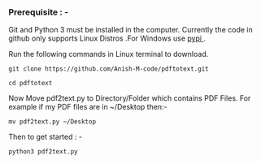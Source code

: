 ### Prerequisite : -

Git and Python 3 must be installed in the computer. Currently the code in github only supports Linux Distros .For Windows use [ pypi ](https://pypi.org/project/pdftotext3/) .

Run the following commands in Linux terminal to download.

```
git clone https://github.com/Anish-M-code/pdftotext.git
```

```
cd pdftotext
```
Now Move pdf2text.py to Directory/Folder which contains PDF Files. For example if my PDF files are in ~/Desktop then:-

```
mv pdf2text.py ~/Desktop
```
Then to get started : -

```
python3 pdf2text.py
```
